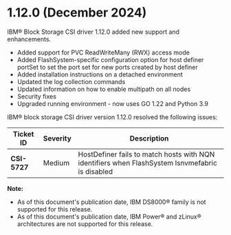 # 1.12.0 (December 2024)

IBM® Block Storage CSI driver 1.12.0 added new support and enhancements.
- Added support for PVC ReadWriteMany (RWX) access mode
- Added FlashSystem-specific configuration option for host definer portSet to set the port set for new ports created by host definer
- Added installation instructions on a detached environment
- Updated the log collection commands
- Updated information on how to enable multipath on all nodes
- Security fixes
- Upgraded running environment - now uses GO 1.22 and Python 3.9

IBM® block storage CSI driver version 1.12.0 resolved the following issues:

|Ticket ID|Severity|Description|
|---------|--------|-----------|
|**CSI-5727**|Medium|HostDefiner fails to match hosts with NQN identifiers when FlashSystem lsnvmefabric is disabled|

**Note:**

- As of this document's publication date, IBM DS8000® family is not supported for this release.
- As of this document's publication date, IBM Power® and zLinux® architectures are not supported for this release.
